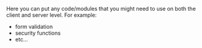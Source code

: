 Here you can put any code/modules that you might need to use on both the client and server level.
For example:
- form validation
- security functions
- etc...